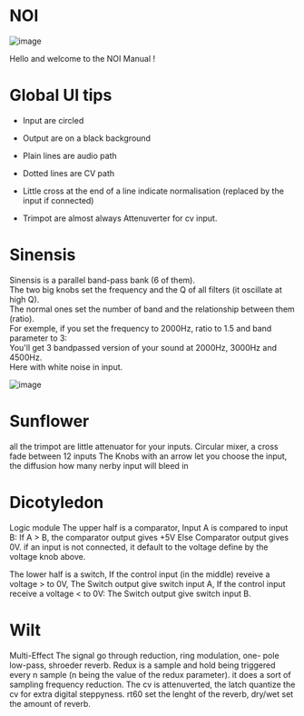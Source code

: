 # NOI
![image](https://user-images.githubusercontent.com/117636251/212931347-b2e9488a-155e-402e-83d6-5c625266b8df.png)

Hello and welcome to the NOI Manual !

# Global UI tips
- Input are circled

- Output are on a black background

- Plain lines are audio path

- Dotted lines are CV path

- Little cross at the end of a line indicate normalisation (replaced by the input if connected)

- Trimpot are almost always Attenuverter for cv input.

# Sinensis

Sinensis is a parallel band-pass bank (6 of them).<br>
The two big knobs set the frequency and the Q of all filters (it oscillate at high Q).<br>
The normal ones set the number of band and the relationship between them (ratio).<br>
For exemple, if you set the frequency to 2000Hz, ratio to 1.5 and band parameter to 3:<br>
You'll get 3 bandpassed version of your sound at 2000Hz, 3000Hz and 4500Hz.<br>
Here with white noise in input.<br>

![image](https://user-images.githubusercontent.com/117636251/212921153-b8240dd6-806a-485d-9e3d-f4fb1ce3b8fb.png)


# Sunflower

all the trimpot are little attenuator for your inputs. 
Circular mixer, a cross fade between 12 inputs
The Knobs with an arrow let you choose the input, the diffusion how many nerby input will bleed in


# Dicotyledon
Logic module
The upper half is a comparator, 
Input A is compared to input B: 
If A > B, the comparator output gives +5V
Else Comparator output gives 0V.
if an input is not connected, it default to the voltage define by the voltage knob above.

The lower half is a switch, 
If the control input (in the middle) reveive a voltage > to 0V,
The Switch output give switch input A, 
If the control input receive a voltage < to 0V:
The Switch output give switch input B.


# Wilt
Multi-Effect
The signal go through reduction, ring modulation, one- pole low-pass, shroeder reverb.
Redux is a sample and hold being triggered every n sample (n being the value of the redux parameter).
it does a sort of sampling frequency reduction. 
The cv is attenuverted, the latch quantize the cv for extra digital steppyness.
rt60 set the lenght of the reverb, dry/wet set the amount of reverb.
